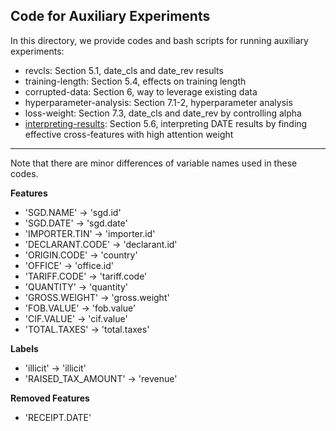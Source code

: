 ## Code for Auxiliary Experiments

In this directory, we provide codes and bash scripts for running auxiliary experiments:
* revcls: Section 5.1, date_cls and date_rev results 
* training-length: Section 5.4, effects on training length
* corrupted-data: Section 6, way to leverage existing data
* hyperparameter-analysis: Section 7.1-2, hyperparameter analysis
* loss-weight: Section 7.3, date_cls and date_rev by controlling alpha
* [interpreting-results](./Interpreting-DATE-Results.ipynb): Section 5.6, interpreting DATE results by finding effective cross-features with high attention weight 

---

Note that there are minor differences of variable names used in these codes.

**Features**
* 'SGD.NAME' → 'sgd.id'
* 'SGD.DATE' → 'sgd.date'
* 'IMPORTER.TIN' → 'importer.id'
* 'DECLARANT.CODE' → 'declarant.id'
* 'ORIGIN.CODE' → 'country'
* 'OFFICE' → 'office.id'
* 'TARIFF.CODE' → 'tariff.code'
* 'QUANTITY' → 'quantity'
* 'GROSS.WEIGHT' → 'gross.weight'
* 'FOB.VALUE' → 'fob.value'
* 'CIF.VALUE' → 'cif.value'
* 'TOTAL.TAXES' → 'total.taxes'

**Labels**
* 'illicit' → 'illicit'
* 'RAISED_TAX_AMOUNT' → 'revenue'

**Removed Features**
* 'RECEIPT.DATE'
